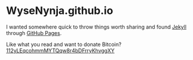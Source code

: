 # WyseNynja.github.io

I wanted somewhere quick to throw things worth sharing and found [Jekyll](http://jekyllrb.com/) through [GitHub Pages](https://pages.github.com/).

Like what you read and want to donate Bitcoin? [112yLEqcohmmMYTQqw8r4bDFrryKhvggXY](http://blockr.io/address/info/112yLEqcohmmMYTQqw8r4bDFrryKhvggXY)
